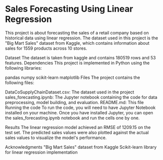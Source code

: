# Sales Forecasting Using Linear Regression
This project is about forecasting the sales of a retail company based on historical data using linear regression. The dataset used in this project is the "Big Mart Sales" dataset from Kaggle, which contains information about sales for 1559 products across 10 stores.

Dataset
The dataset is taken from kaggle and contains 180519 rows and 53 features.
Dependencies
This project is implemented in Python using the following libraries:

pandas
numpy
scikit-learn
matplotlib
Files
The project contains the following files:

DataCoSupplyChainDataset.csv: The dataset used in the project
sales_forecasting.ipynb: The Jupyter notebook containing the code for data preprocessing, model building, and evaluation.
README.md: This file
Running the code
To run the code, you will need to have Jupyter Notebook installed on your machine. Once you have installed Jupyter, you can open the sales_forecasting.ipynb notebook and run the cells one by one.

Results
The linear regression model achieved an RMSE of 1209.15 on the test set. The predicted sales values were also plotted against the actual sales values to visualize the model's performance.

Acknowledgments
"Big Mart Sales" dataset from Kaggle
Scikit-learn library for linear regression implementation
